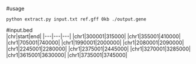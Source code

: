 #usage
```
python extract.py input.txt ref.gff 0kb ./output.gene 
```
#input.bed  
|chr|start|end|
|---|---|---|
|chr1|300001|315000|
|chr1|355001|410000|
|chr1|705001|740000|
|chr1|1990001|2000000|
|chr1|2080001|2090000|
|chr1|2245001|2280000|
|chr1|2375001|2445000|
|chr1|3270001|3285000|
|chr1|3615001|3630000|
|chr1|3735001|3745000|
